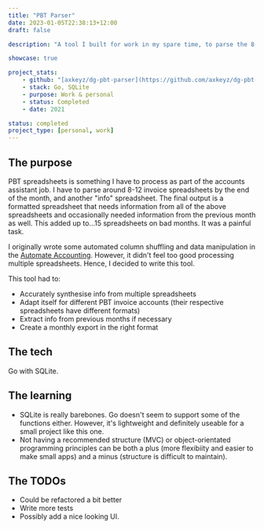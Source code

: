 ```yaml
---
title: "PBT Parser"
date: 2023-01-05T22:38:13+12:00
draft: false

description: "A tool I built for work in my spare time, to parse the 8-10 PBT spreadsheets I have to process every month end. In Go."

showcase: true

project_stats:
    - github: "[axkeyz/dg-pbt-parser](https://github.com/axkeyz/dg-pbt-parser)"
    - stack: Go, SQLite
    - purpose: Work & personal
    - status: Completed
    - date: 2021

status: completed
project_type: [personal, work]
---
```


## The purpose

PBT spreadsheets is something I have to process as part of the accounts assistant job. I have to parse around 8-12 invoice spreadsheets by the end of the month, and another "info" spreadsheet. The final output is a formatted spreadsheet that needs information from all of the above spreadsheets and occasionally needed information from the previous month as well. This added up to...15 spreadsheets on bad months. It was a painful task.

I originally wrote some automated column shuffling and data manipulation in the [Automate Accounting](/projects/automate-accounting/). However, it didn't feel too good processing multiple spreadsheets. Hence, I decided to write this tool.

This tool had to:
- Accurately synthesise info from multiple spreadsheets
- Adapt itself for different PBT invoice accounts (their respective spreadsheets have different formats)
- Extract info from previous months if necessary
- Create a monthly export in the right format

## The tech

Go with SQLite.

## The learning

- SQLite is really barebones. Go doesn't seem to support some of the functions either. However, it's lightweight and definitely useable for a small project like this one.
- Not having a recommended structure (MVC) or object-orientated programming principles can be both a plus (more flexibiity and easier to make small apps) and a minus (structure is difficult to maintain).

##  The TODOs

- Could be refactored a bit better
- Write more tests
- Possibly add a nice looking UI.